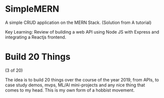 # SimpleMERN
A simple CRUD application on the MERN Stack. (Solution from A tutorial)

Key Learning: Review of building a web API using Node JS with Express and integrating a Reactjs frontend.

# Build 20 Things

(3 of 20)

The idea is to build 20 things over the course of the year 2019, from APIs,  to case study demos, mvps, ML/AI mini-projects and any nice thing that comes to my head. This is my own form of a hobbist movement.
